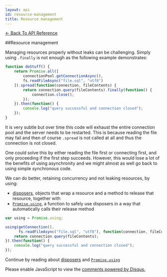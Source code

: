 ```yaml
---
layout: api
id: resource-management
title: Resource management
---
```



[← Back To API Reference](/docs/api-reference.html)
<div class="api-code-section"><markdown>
##Resource management

Managing resources properly without leaks can be challenging. Simply using `.finally` is not enough as the following example demonstrates:

```js
function doStuff() {
    return Promise.all([
        connectionPool.getConnectionAsync(),
        fs.readFileAsync("file.sql", "utf8")
    ]).spread(function(connection, fileContents) {
        return connection.query(fileContents).finally(function() {
            connection.close();
        });
    }).then(function() {
        console.log("query successful and connection closed");
    });
}
```

It is very subtle but over time this code will exhaust the entire connection pool and the server needs to be restarted. This is because
reading the file may fail and then of course `.spread` is not called at all and thus the connection is not closed.

One could solve this by either reading the file first or connecting first, and only proceeding if the first step succeeds. However,
this would lose a lot of the benefits of using asynchronity and we might almost as well go back to using simple synchronous code.

We can do better, retaining concurrency and not leaking resources, by using:

* [disposers](disposer.html), objects that wrap a resource and a method to release that resource, together with  
* [`Promise.using`](promise.using.html), a function to safely use disposers in a way that automatically calls their release method

```js
var using = Promise.using;

using(getConnection(),
      fs.readFileAsync("file.sql", "utf8"), function(connection, fileContents) {
    return connection.query(fileContents);
}).then(function() {
    console.log("query successful and connection closed");
});
```

Continue by reading about [disposers](disposer.html) and [`Promise.using`](promise.using.html)

</markdown></div>

<div id="disqus_thread"></div>
<script type="text/javascript">
    var disqus_title = "Resource management";
    var disqus_shortname = "bluebirdjs";
    var disqus_identifier = "disqus-id-resource-management";
    
    (function() {
        var dsq = document.createElement("script"); dsq.type = "text/javascript"; dsq.async = true;
        dsq.src = "//" + disqus_shortname + ".disqus.com/embed.js";
        (document.getElementsByTagName("head")[0] || document.getElementsByTagName("body")[0]).appendChild(dsq);
    })();
</script>
<noscript>Please enable JavaScript to view the <a href="https://disqus.com/?ref_noscript" rel="nofollow">comments powered by Disqus.</a></noscript>
